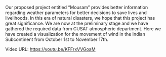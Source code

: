Our proposed project entitled “Mousam” provides better information regarding weather parameters for better decisions to save lives and livelihoods. In this era of natural disasters, we hope that this project has great significance. We are now at the preliminary stage and we have gathered the required data from CUSAT atmospheric department. Here we have created a visualization for the movement of wind in the Indian Subcontinent from October 1st to November 17th.

Video URL: https://youtu.be/KFFrxVVGoaM

